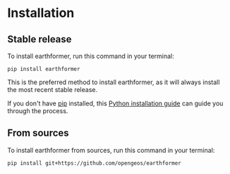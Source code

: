 # Installation

## Stable release

To install earthformer, run this command in your terminal:

```
pip install earthformer
```

This is the preferred method to install earthformer, as it will always install the most recent stable release.

If you don't have [pip](https://pip.pypa.io) installed, this [Python installation guide](http://docs.python-guide.org/en/latest/starting/installation/) can guide you through the process.

## From sources

To install earthformer from sources, run this command in your terminal:

```
pip install git+https://github.com/opengeos/earthformer
```
